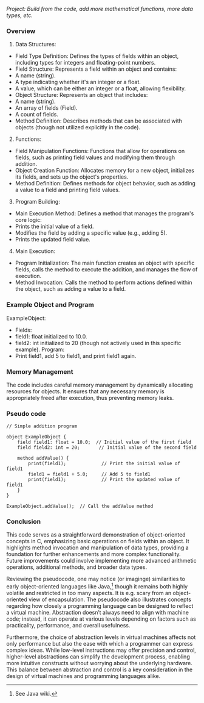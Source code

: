 *Project: Build from the code, add more mathematical functions, more data types, etc.*

### Overview

1. Data Structures:
* Field Type Definition: Defines the types of fields within an object, including types for integers and floating-point numbers.
* Field Structure: Represents a field within an object and contains:
* A name (string).
* A type indicating whether it's an integer or a float.
* A value, which can be either an integer or a float, allowing flexibility.
* Object Structure: Represents an object that includes:
* A name (string).
* An array of fields (Field).
* A count of fields.
* Method Definition: Describes methods that can be associated with objects (though not utilized explicitly in the code).
2. Functions:
* Field Manipulation Functions: Functions that allow for operations on fields, such as printing field values and modifying them through addition.
* Object Creation Function: Allocates memory for a new object, initializes its fields, and sets up the object's properties.
* Method Definition: Defines methods for object behavior, such as adding a value to a field and printing field values.
3. Program Building:
* Main Execution Method: Defines a method that manages the program's core logic:
* Prints the initial value of a field.
* Modifies the field by adding a specific value (e.g., adding 5).
* Prints the updated field value.
4. Main Execution:
* Program Initialization: The main function creates an object with specific fields, calls the method to execute the addition, and manages the flow of execution.
* Method Invocation: Calls the method to perform actions defined within the object, such as adding a value to a field.


### Example Object and Program

ExampleObject:
* Fields:
* field1: float initialized to 10.0.
* field2: int initialized to 20 (though not actively used in this specific example).
Program:
* Print field1, add 5 to field1, and print field1 again.


### Memory Management

The code includes careful memory management by dynamically allocating resources for objects. It ensures that any necessary memory is appropriately freed after execution, thus preventing memory leaks.

### Pseudo code

```
// Simple addition program

object ExampleObject {
    field field1: float = 10.0;  // Initial value of the first field
    field field2: int = 20;       // Initial value of the second field

    method addValue() {
        print(field1);             // Print the initial value of field1
        field1 = field1 + 5.0;     // Add 5 to field1
        print(field1);             // Print the updated value of field1
    }
}

ExampleObject.addValue();  // Call the addValue method
```

### Conclusion

This code serves as a straightforward demonstration of object-oriented concepts in C, emphasizing basic operations on fields within an object. It highlights method invocation and manipulation of data types, providing a foundation for further enhancements and more complex functionality. Future improvements could involve implementing more advanced arithmetic operations, additional methods, and broader data types.

Reviewing the pseudocode, one may notice (or imaginge) similarities to early object-oriented languages like Java,[^java] though it remains both highly volatile and restricted in too many aspects. It is e.g. scary from an object-oriented view of encapsulation. The pseudocode also illustrates concepts regarding how closely a programming language can be designed to reflect a virtual machine. Abstraction doesn’t always need to align with machine code; instead, it can operate at various levels depending on factors such as practicality, performance, and overall usefulness.

[^java]: See Java wiki.

Furthermore, the choice of abstraction levels in virtual machines affects not only performance but also the ease with which a programmer can express complex ideas. While low-level instructions may offer precision and control, higher-level abstractions can simplify the development process, enabling more intuitive constructs without worrying about the underlying hardware. This balance between abstraction and control is a key consideration in the design of virtual machines and programming languages alike.

